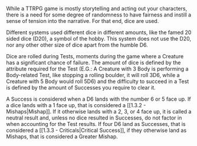 While a TTRPG game is mostly storytelling and acting out your characters, there is a need for some degree of randomness to have fairness and instill a sense of tension into the narrative. For that end, dice are used.

Different systems used different dice in different amounts, like the famed 20 sided dice (D20), a symbol of the hobby. This system does not use the D20, nor any other other size of dice apart from the humble D6.

Dice are rolled during Tests, moments during the game where a Creature has a significant chance of failure. The amount of dice is defined by the attribute required for the Test (E.G.: A Creature with 3 Body is performing a Body-related Test, like stopping a rolling boulder, it will roll 3D6, while a Creature with 5 Body would roll 5D6) and the difficulty to succeed in a Test is defined by the amount of Successes you require to clear it.

A Success is considered when a D6 lands with the number 6 or 5 face up. If a dice lands with a 1 face up, that is considered a [[1.3.2 - Mishaps|Mishap]]. If it otherwise lands with a 2, 3, or 4 face up, it is called a neutral result and, unless no dice resulted in Successes, do not factor in when accounting for the Test results. If four D6 land as Successes, that is considered a [[1.3.3 - Criticals|Critical Success]], if they otherwise land as Mishaps, that is considered a Greater Mishap.

